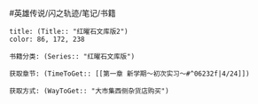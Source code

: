 #英雄传说/闪之轨迹/笔记/书籍
```ad-note
title: (Title:: "红曜石文库版2")
color: 86, 172, 238

书籍分类: (Series:: "红曜石文库版")

获取章节: (TimeToGet:: [[第一章 新学期～初次实习～#^06232f|4/24]])

获取方式: (WayToGet:: "大市集西侧杂货店购买")

```
